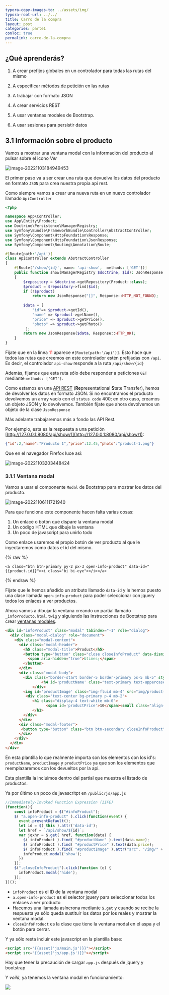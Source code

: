 ```yaml
---
typora-copy-images-to: ../assets/img/
typora-root-url: ../../
title: Carro de la compra
layout: post
categories: parte1
conToc: true
permalink: carro-de-la-compra
---
```


## ¿Qué aprenderás?

1. A crear prefijos globales en un controlador para todas las rutas del mismo

2. A especificar [métodos de petición](https://developer.mozilla.org/es/docs/Web/HTTP/Methods) en las rutas

3. A trabajar con formato JSON

4. A crear servicios REST

5. A usar ventanas modales de Bootstrap.

6. A usar sesiones para persistir datos

   

## 3.1 Información sobre el producto

Vamos a mostrar una ventana modal con la información del producto al pulsar sobre el icono *Ver*

![image-20221103184949453](/symfony-tienda-teoria/assets/img/image-20221103184949453.png)

El primer paso va a ser crear una ruta que devuelva los datos del producto en formato `JSON` para crea nuestra propia api rest. 

Como siempre vamos a crear una nueva ruta en un nuevo controlador llamado `ApiController`

```php
<?php

namespace App\Controller;
use App\Entity\Product;
use Doctrine\Persistence\ManagerRegistry;
use Symfony\Bundle\FrameworkBundle\Controller\AbstractController;
use Symfony\Component\HttpFoundation\Response;
use Symfony\Component\HttpFoundation\JsonResponse;
use Symfony\Component\Routing\Annotation\Route;

#[Route(path:'/api')]
class ApiController extends AbstractController
{
    #[Route('/show/{id}', name: 'api-show',  methods: ['GET'])]
    public function show(ManagerRegistry $doctrine, $id): JsonResponse
    {
        $repository = $doctrine->getRepository(Product::class);
        $product = $repository->find($id);
        if (!$product)
            return new JsonResponse("[]", Response::HTTP_NOT_FOUND);
        
        $data = [
            "id"=> $product->getId(),
            "name" => $product->getName(),
            "price" => $product->getPrice(),
            "photo" => $product->getPhoto()
         ];
        return new JsonResponse($data, Response::HTTP_OK);
    }
}
```

Fíjate que en la línea <span style='color:red'>11</span> aparece `#[Route(path:'/api')]`. Esto hace que todos las rutas que creemos en este controlador estén prefijadas con `/api`. Es decir, el controlador `api-show` responde a la ruta `/api/show/{id}`

Además, fijamos que esta ruta sólo debe responder a peticiones `GET` mediante `methods: ['GET']`.

Como estamos en una [API REST](https://nachoiborraies.github.io/laravel/md/es/06a) (**Re**presentational **S**tate **T**ransfer), hemos de devolver los datos en formato JSON. Si no encontramos el producto devolvemos un array vacío con el `status code` 400; en otro caso, creamos un objeto JSON y lo devolvemos. También fíjate que ahora devolvemos un objeto de la clase `JsonResponse`

Más adelante trabajaremos más a fondo las API Rest.

Por ejemplo, esta es la respuesta a una petición [http://127.0.0.1:8080/api/show/1](http://127.0.0.1:8080/api/show/1):

```json
{"id":2,"name":"Producto 1","price":12.45,"photo":"product-1.png"}
```

Que en el navegador Firefox luce así:

![image-20221103203448424](/symfony-tienda-teoria/assets/img/image-20221103203448424.png)

### 3.1.1 Ventana modal

Vamos a usar el componente `Modal` de Bootstrap para mostrar los datos del producto.

![image-20221106111721940](/symfony-tienda-teoria/assets/img/image-20221106111721940.png)

Para que funcione este componente hacen falta varias cosas:

1. Un enlace o botón que dispare la ventana modal
2. Un código HTML que dibuje la ventana
3. Un poco de javascript para unirlo todo

Como enlace usaremos el propio botón de ver producto al que le inyectaremos como datos el id del mismo.

{% raw %}

```twig
<a class="btn btn-primary py-2 px-3 open-info-product" data-id="{{product.id}}"><i class="bi bi-eye"></i></a>
```

{% endraw %}

Fíjate que le hemos añadido un atributo llamado `data-id` y le hemos puesto una clase llamada `open-info-product` para poder seleccionar con jquery todos los enlaces a ver productos.

Ahora vamos a dibujar la ventana creando un partial llamado `_infoProducto.html.twig` y siguiendo las instrucciones de Bootstrap para crear [ventanas modales](https://getbootstrap.com/docs/4.0/components/modal/).

```html
<div id="infoProduct" class="modal" tabindex="-1" role="dialog">
  <div class="modal-dialog" role="document">
    <div class="modal-content">
      <div class="modal-header">
        <h5 class="modal-title">Product</h5>
        <button type="button" class="close closeInfoProduct" data-dismiss="modal" aria-label="Close">
          <span aria-hidden="true">&times;</span>
        </button>
      </div>
      <div class="modal-body">
        <div class="border-start border-5 border-primary ps-5 mb-5" style="max-width: 600px;">
                <h4 id='productName' class="text-primary text-uppercase">Name</h4>
            </div>
        <img id='productImage' class="img-fluid mb-4" src="img/product-1.png">
         <div class="text-center bg-primary p-4 mb-2">
            <h1 class="display-4 text-white mb-0">
                  <span id='productPrice'>10</span><small class="align-top" style="font-size: 22px; line-height: 45px;">€</small>
            </h1>
        </div>
      </div>
      <div class="modal-footer">
       <button type="button" class="btn btn-secondary closeInfoProduct" data-dismiss="modal">Close</button>
      </div>
    </div>
  </div>
</div>
```

En esta plantilla lo que realmente importa son los elementos con los id's: `productName`, `productImage` y `productPrice` ya que son los elementos que reemplazaremos con los devueltos por la api.

Esta plantilla la incluimos dentro del partial que muestra el listado de productos.

Ya por último un poco de javascritpt en `/public/js/app.js` 

```javascript
//Immediately-Invoked Function Expression (IIFE)
(function(){
    const infoProduct = $("#infoProduct");
    $( "a.open-info-product" ).click(function(event) {
      event.preventDefault();
      let id = $( this ).attr('data-id');
      let href = `/api/show/${id}`;
      var jqxhr = $.get( href, function(data) {
        $( infoProduct ).find( "#productName" ).text(data.name);
        $( infoProduct ).find( "#productPrice" ).text(data.price);
        $( infoProduct ).find( "#productImage" ).attr("src", "/img/" + data.photo);
        infoProduct.modal('show');
      })
    });
    $(".closeInfoProduct").click(function (e) {
      infoProduct.modal('hide');
    });
})();
```

* `infoProduct` es el ID de la ventana modal 
* `a.open-info-product` es el selector jquery para seleccionar todos los enlaces a ver producto
* Hacemos una llamada asíncrona mediante `$.get`  y cuando se recibe la respuesta ya sólo queda sustituir los datos por los reales y mostrar la ventana modal.
* `closeInfoProduct` es la clase que tiene la ventana modal en el aspa y el botón para cerrar.

Y ya sólo resta incluir este javascript en la plantilla base:

```html
<script src="{{asset('js/main.js')}}"></script>
<script src="{{asset('js/app.js')}}"></script>
```

Hay que tener la precaución de cargar `app.js` después de jquery y bootstrap

Y *voilà*, ya tenemos la ventana modal en funcionamiento:

![](/symfony-tienda-teoria/assets/img/modal-productos.gif)